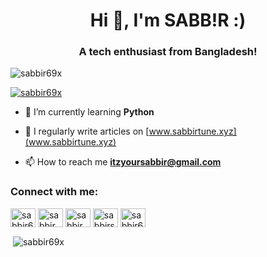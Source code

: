<h1 align="center">Hi 👋, I'm SABB!R :)</h1>
<h3 align="center">A tech enthusiast from Bangladesh!</h3>

<p align="left"> <img src="https://komarev.com/ghpvc/?username=sabbir69x&label=Profile%20views&color=000012&style=flat" alt="sabbir69x" /> </p>

<p align="left"> <a href="https://twitter.com/sabbir69x" target="blank"><img src="https://img.shields.io/twitter/follow/sabbir69x?logo=twitter&style=for-the-badge" alt="sabbir69x" /></a> </p>

- 🌱 I’m currently learning **Python**

- 📝 I regularly write articles on [www.sabbirtune.xyz](www.sabbirtune.xyz)

- 📫 How to reach me **itzyoursabbir@gmail.com**

<h3 align="left">Connect with me:</h3>
<p align="left">
<a href="https://twitter.com/sabbir69x" target="blank"><img align="center" src="https://raw.githubusercontent.com/rahuldkjain/github-profile-readme-generator/master/src/images/icons/Social/twitter.svg" alt="sabbir69x" height="30" width="40" /></a>
<a href="https://fb.com/sabbir.69x" target="blank"><img align="center" src="https://raw.githubusercontent.com/rahuldkjain/github-profile-readme-generator/master/src/images/icons/Social/facebook.svg" alt="sabbir.69x" height="30" width="40" /></a>
<a href="https://instagram.com/sabbir.69x" target="blank"><img align="center" src="https://raw.githubusercontent.com/rahuldkjain/github-profile-readme-generator/master/src/images/icons/Social/instagram.svg" alt="sabbir.69x" height="30" width="40" /></a>
<a href="https://www.youtube.com/c/sabbirsworld" target="blank"><img align="center" src="https://raw.githubusercontent.com/rahuldkjain/github-profile-readme-generator/master/src/images/icons/Social/youtube.svg" alt="sabbirsworld" height="30" width="40" /></a>
<a href="https://discord.gg/sabbir69x" target="blank"><img align="center" src="https://raw.githubusercontent.com/rahuldkjain/github-profile-readme-generator/master/src/images/icons/Social/discord.svg" alt="sabbir69x" height="30" width="40" /></a>
</p>

<p>&nbsp;<img align="center" src="https://github-readme-stats.vercel.app/api?username=sabbir69x&show_icons=true&theme=dark&locale=en" alt="sabbir69x" /></p>
